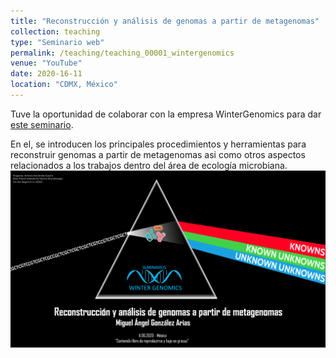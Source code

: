 ```yaml
---
title: "Reconstrucción y análisis de genomas a partir de metagenomas"
collection: teaching
type: "Seminario web"
permalink: /teaching/teaching_00001_wintergenomics
venue: "YouTube"
date: 2020-16-11
location: "CDMX, México"
---
```



Tuve la oportunidad de colaborar con la empresa WinterGenomics para dar <a href="https://www.youtube.com/live/ckIbT93Qhjc?feature=share&t=275">este seminario</a>. 

En el, se introducen los principales procedimientos y herramientas para reconstruir genomas a partir de metagenomas asi como otros aspectos relacionados a los trabajos dentro del área de ecología microbiana. 
![webinar](/images/gama_metagenomics.png)
